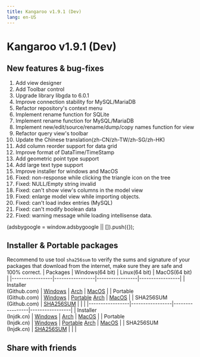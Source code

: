 ```yaml
---
title: Kangaroo v1.9.1 (Dev)
lang: en-US
---
```


# Kangaroo v1.9.1 (Dev)

## New features & bug-fixes
1. Add view designer
2. Add Toolbar control
3. Upgrade library libgda to 6.0.1
4. Improve connection stability for MySQL/MariaDB
5. Refactor repository's context menu
6. Implement rename function for SQLite
7. Implement rename function for MySQL/MariaDB
8. Implement new/edit/source/rename/dump/copy names function for view
9. Refactor query view's toolbar
10. Update the Chinese translation(zh-CN/zh-TW/zh-SG/zh-HK)
11. Add column reorder support for data grid
12. Improve format of DataTime/TimeStamp
13. Add geometric point type support
14. Add large text type support
15. Improve installer for windows and MacOS
16. Fixed: non-response while clicking the triangle icon on the tree
17. Fixed: NULL/Empty string invalid
18. Fixed: can't show view's columns in the model view
19. Fixed: enlarge model view while importing objects.
20. Fixed: can't load index entries (MySQL)
21. Fixed: can't modify boolean data
22. Fixed: warning message while loading intellisense data.

<div>
    <script2 type="text/javascript" async="true" src="https://pagead2.googlesyndication.com/pagead/js/adsbygoogle.js" />
    <ins class="adsbygoogle"
        style="display:block; text-align:center;"
        data-ad-layout="in-article"
        data-ad-format="fluid"
        data-ad-client="ca-pub-3975819313740938"
        data-ad-slot="6760827895"></ins>
    <script2 type="text/javascript">
        (adsbygoogle = window.adsbygoogle || []).push({});
    </script2>
</div>

## Installer & Portable packages <Badge text="link expired" type="warning"/>
Recommend to use tool `sha256sum` to verify the sums and signature of your packages that download from the internet, make sure they are safe and 100% correct.
| Packages        | Windows(64 bit) | Linux(64 bit)   | MacOS(64 bit)   |
|-----------------|-----------------|-----------------|-----------------|
| Installer<br/>(Github.com) | [Windows](https://github.com/dbkangaroo/kangaroo/releases/download/v1.9.1.210531/kangaroo-1.9.2.210603-AMD64.exe) | [Arch](https://github.com/dbkangaroo/kangaroo/releases/download/v1.9.1.210531/kangaroo-1.9.1.210531-1-x86_64.pkg.tar.xz) | [MacOS](https://github.com/dbkangaroo/kangaroo/releases/download/v1.9.1.210531/kangaroo-1.9.1.210531-macos.dmg) |
| Portable<br/>(Github.com) | [Windows](https://github.com/dbkangaroo/kangaroo/releases/download/v1.9.1.210531/kangaroo-1.9.2.210603-AMD64.7z) | [Portable](https://github.com/dbkangaroo/kangaroo/releases/download/v1.9.1.210531/kangaroo-1.9.1.210531-portable-x86_64.tar.gz) [Arch](https://github.com/dbkangaroo/kangaroo/releases/download/v1.9.1.210531/kangaroo-1.9.1.210531-arch.tar.gz) | [MacOS](https://github.com/dbkangaroo/kangaroo/releases/download/v1.9.1.210531/kangaroo-1.9.1.210531-macos.tar.gz) |
| SHA256SUM<br/>(Github.com) | [SHA256SUM](https://github.com/dbkangaroo/kangaroo/releases/download/v1.9.1.210531/kangaroo-1.9.1.210531.sha256sum) | | |
|-----------------|-----------------|-----------------|-----------------|
| Installer<br/>(Injdk.cn) | [Windows](https://d4.injdk.cn/dbkangaroo/v1.9.1.210531/kangaroo-1.9.2.210603-AMD64.exe) | [Arch](https://d4.injdk.cn/dbkangaroo/v1.9.1.210531/kangaroo-1.9.1.210531-1-x86_64.pkg.tar.xz) | [MacOS](https://d4.injdk.cn/dbkangaroo/v1.9.1.210531/kangaroo-1.9.1.210531-macos.dmg) |
| Portable<br/>(Injdk.cn)  | [Windows](https://d4.injdk.cn/dbkangaroo/v1.9.1.210531/kangaroo-1.9.2.210603-AMD64.7z) | [Portable](https://d4.injdk.cn/dbkangaroo/v1.9.1.210531/kangaroo-1.9.1.210531-portable-x86_64.tar.gz) [Arch](https://d4.injdk.cn/dbkangaroo/v1.9.1.210531/kangaroo-1.9.1.210531-arch.tar.gz) | [MacOS](https://d4.injdk.cn/dbkangaroo/v1.9.1.210531/kangaroo-1.9.1.210531-macos.tar.gz) |
| SHA256SUM<br/>(Injdk.cn) | [SHA256SUM](https://d4.injdk.cn/dbkangaroo/v1.9.1.210531/kangaroo-1.9.1.210531.sha256sum) | | |


## Share with friends
<social-share :networks="['facebook', 'twitter', 'whatsapp', 'telegram', 'linkedin', 'reddit', 'line', 'skype', 'pinterest']" />